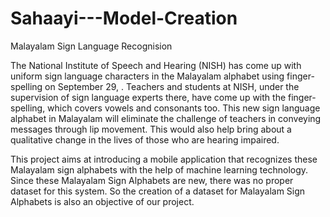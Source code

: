 # Sahaayi---Model-Creation
Malayalam Sign Language Recognision

The National Institute of Speech and Hearing (NISH) has come up with uniform sign language characters in the Malayalam alphabet using finger-spelling on September 29, . Teachers and students at NISH, under the supervision of sign language experts there, have come up with the finger-spelling, which covers vowels and consonants too. This new sign language alphabet in Malayalam will eliminate the challenge of teachers in conveying messages through lip movement. This would also help bring about a qualitative change in the lives of those who are hearing impaired.


This project aims at introducing a mobile application that recognizes these Malayalam sign alphabets with the help of machine learning technology. Since these Malayalam Sign Alphabets are new, there was no proper dataset for this system. So the creation of a dataset for Malayalam Sign Alphabets is also an objective of our project.
